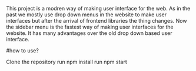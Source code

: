 This project is a modren way of making user interface for the web. As in the past we mostly use drop down menus in the website to make user interfaces but after the arrival of frontend libraries the thing changes. Now the sidebar menu is the fastest way of making user interfaces for the website. It has many advantages over the old drop down based user interface. 

#how to use?

Clone the repository 
run npm install
run npm start
